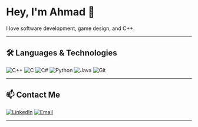 # Hey, I'm Ahmad 👋

I love software development, game design, and C++.

---

## 🛠️ Languages & Technologies
![C++](https://img.shields.io/badge/-C++-00599C?logo=c%2B%2B&logoColor=white&style=for-the-badge)
![C](https://img.shields.io/badge/-C-A8B9CC?logo=c&logoColor=white&style=for-the-badge)
![C#](https://img.shields.io/badge/-C%23-239120?logo=c-sharp&logoColor=white&style=for-the-badge)
![Python](https://img.shields.io/badge/-Python-3776AB?logo=python&logoColor=white&style=for-the-badge)
![Java](https://img.shields.io/badge/-Java-007396?logo=java&logoColor=white&style=for-the-badge)
![Git](https://img.shields.io/badge/-Git-F05032?logo=git&logoColor=white&style=for-the-badge)

---

## 📫 Contact Me
[![LinkedIn](https://img.shields.io/badge/-LinkedIn-0A66C2?logo=linkedin&logoColor=white&style=for-the-badge)](https://linkedin.com/in/ahmadtaj/)
[![Email](https://img.shields.io/badge/-Email-D14836?logo=gmail&logoColor=white&style=for-the-badge)](mailto:ahmadtaj@umich.edu)

---
